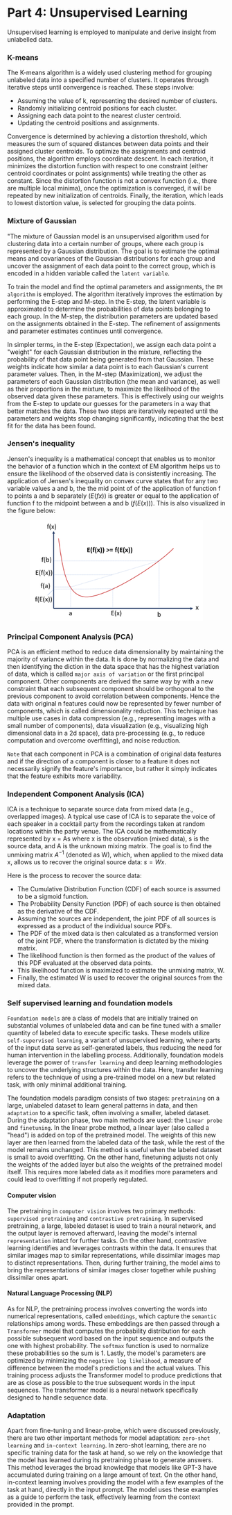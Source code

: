 # Part 4: Unsupervised Learning
Unsupervised learning is employed to manipulate and derive insight from unlabelled data.
### K-means
The K-means algorithm is a widely used clustering method for grouping unlabeled data into a specified number of clusters. It operates through iterative steps until convergence is reached. These steps involve:

- Assuming the value of k, representing the desired number of clusters.
- Randomly initializing centroid positions for each cluster.
- Assigning each data point to the nearest cluster centroid.
- Updating the centroid positions and assignments.  

Convergence is determined by achieving a distortion threshold, which measures the sum of squared distances between data points and their assigned cluster centroids. To optimize the assignments and centroid positions, the algorithm employs coordinate descent. In each iteration, it minimizes the distortion function with respect to one constraint (either centroid coordinates or point assignments) while treating the other as constant. Since the distortion function is not a convex function (i.e., there are multiple local minima), once the optimization is converged, it will be repeated by new initialization of centroids. Finally, the iteration, which leads to lowest distortion value, is selected for grouping the data points.

### Mixture of Gaussian
"The mixture of Gaussian model is an unsupervised algorithm used for clustering data into a certain number of groups, where each group is represented by a Gaussian distribution. The goal is to estimate the optimal means and covariances of the Gaussian distributions for each group and uncover the assignment of each data point to the correct group, which is encoded in a hidden variable called the `latent variable`. 

To train the model and find the optimal parameters and assignments, the `EM algorithm` is employed. The algorithm iteratively improves the estimation by performing the E-step and M-step. In the E-step, the latent variable is approximated to determine the probabilities of data points belonging to each group. In the M-step, the distribution parameters are updated based on the  assignments obtained in the E-step. The refinement of assignments and parameter estimates continues until convergence.

In simpler terms, in the E-step (Expectation), we assign each data point a "weight" for each Gaussian distribution in the mixture, reflecting the probability of that data point being generated from that Gaussian. These weights indicate how similar a data point is to each Gaussian's current parameter values. Then, in the M-step (Maximization), we adjust the parameters of each Gaussian distribution (the mean and variance), as well as their proportions in the mixture, to maximize the likelihood of the observed data given these parameters. This is effectively using our weights from the E-step to update our guesses for the parameters in a way that better matches the data. These two steps are iteratively repeated until the parameters and weights stop changing significantly, indicating that the best fit for the data has been found.

### Jensen's inequality
Jensen's inequality is a mathematical concept that enables us to monitor the behavior of a function which in the context of EM algorithm helps us to ensure the likelihood of the observed data is consistently increasing. The application of Jensen's inequality on convex curve states that for any two variable values a and b, the the mid point of of the application of function f to points a and b separately ($E(fx)$) is greater or equal to the application of function f to the midpoint between a and b ($f(E(x))$). This is also visualized in the figure below:

<p align="center">
  <img src="Figure/Jensens_inequality.png" alt="Hypothesis Function" width="400"/>
</p>

### Principal Component Analysis (PCA)

PCA is an efficient method to reduce data dimensionality by maintaining the majority of variance within the data. It is done by normalizing the data and then identifying the diction in the data space that has the highest variation of data, which is called `major axis of variation` or the first principal component. Other components are derived the same way by with a new constraint that each subsequent component should be orthogonal to the previous component to avoid correlation between components. Hence the data with original n features could now be represented by fewer number of components, which is called dimensionality reduction. This technique has multiple use cases in data compression (e.g., representing images with a small number of components), data visualization (e.g., visualizing high dimensional data in a 2d space), data pre-processing (e.g., to reduce computation and overcome overfitting), and noise reduction.  

`Note` that each component in PCA is a combination of original data features and if the direction of a component is closer to a feature it does not necessarily signify the feature's importance, but rather it simply indicates that the feature exhibits more variability.

### Independent Component Analysis (ICA)

ICA is a technique to separate source data from mixed data (e.g., overlapped images). A typical use case of ICA is to separate the voice of each speaker in a cocktail party from the recordings taken at random locations within the party venue. The ICA could be mathematically represented by x = As where x is the observation (mixed data), s is the source data, and A is the unknown mixing matrix. The goal is to find the unmixing matrix $A^{-1}$ (denoted as W), which, when applied to the mixed data x, allows us to recover the original source data: $s = Wx$.

Here is the process to recover the source data: 
- The Cumulative Distribution Function (CDF) of each source is assumed to be a sigmoid function.
- The Probability Density Function (PDF) of each source is then obtained as the derivative of the CDF.
- Assuming the sources are independent, the joint PDF of all sources is expressed as a product of the individual source PDFs.
- The PDF of the mixed data is then calculated as a transformed version of the joint PDF, where the transformation is dictated by the mixing matrix.
- The likelihood function is then formed as the product of the values of this PDF evaluated at the observed data points.
- This likelihood function is maximized to estimate the unmixing matrix, W.
- Finally, the estimated W is used to recover the original sources from the mixed data.

### Self supervised learning and foundation models
`Foundation models` are a class of models that are initially trained on substantial volumes of unlabeled data and can be fine tuned with a smaller quantity of labeled data to execute specific tasks. These models utilize `self-supervised learning`, a variant of unsupervised learning, where parts of the input data serve as self-generated labels, thus reducing the need for human intervention in the labelling process. Additionally, foundation models leverage the power of `transfer learning` and deep learning methodologies to uncover the underlying structures within the data. Here, transfer learning refers to the technique of using a pre-trained model on a new but related task, with only minimal additional training.

The foundation models paradigm consists of two stages: `pretraining` on a large, unlabeled dataset to learn general patterns in data, and then `adaptation` to a specific task, often involving a smaller, labeled dataset. During the adaptation phase, two main methods are used: the `linear probe` and `finetuning`. In the linear probe method, a linear layer (also called a "head") is added on top of the pretrained model. The weights of this new layer are then learned from the labeled data of the task, while the rest of the model remains unchanged. This method is useful when the labeled dataset is small to avoid overfitting. On the other hand, finetuning adjusts not only the weights of the added layer but also the weights of the pretrained model itself. This requires more labeled data as it modifies more parameters and could lead to overfitting if not properly regulated.

#### Computer vision

The pretraining in `computer vision` involves two primary methods: `supervised pretraining` and `contrastive pretraining`. In supervised pretraining, a large, labeled dataset is used to train a neural network, and the output layer is removed afterward, leaving the model's internal `representation` intact for further tasks. On the other hand, contrastive learning identifies and leverages contrasts within the data. It ensures that similar images map to similar representations, while dissimilar images map to distinct representations. Then, during further training, the model aims to bring the representations of similar images closer together while pushing dissimilar ones apart.

#### Natural Language Processing (NLP)
As for NLP, the pretraining process involves converting the words into numerical representations, called `embeddings`, which capture the `semantic` relationships among words. These embeddings are then passed through a `Transformer` model that computes the probability distribution for each possible subsequent word based on the input sequence and outputs the one with highest probability. The `softmax` function is used to normalize these probabilities so the sum is 1. Lastly, the model's parameters are optimized by minimizing the `negative log likelihood`, a measure of difference between the model's predictions and the actual values. This training process adjusts the Transformer model to produce predictions that are as close as possible to the true subsequent words in the input sequences. The transformer model is a neural network specifically designed to handle sequence data.

### Adaptation
Apart from fine-tuning and linear-probe, which were discussed previously, there are two other important methods for model adaptation: `zero-shot learning` and `in-context learning`. In zero-shot learning, there are no specific training data for the task at hand, so we rely on the knowledge that the model has learned during its pretraining phase to generate answers. This method leverages the broad knowledge that models like GPT-3 have accumulated during training on a large amount of text. On the other hand, in-context learning involves providing the model with a few examples of the task at hand, directly in the input prompt. The model uses these examples as a guide to perform the task, effectively learning from the context provided in the prompt. 